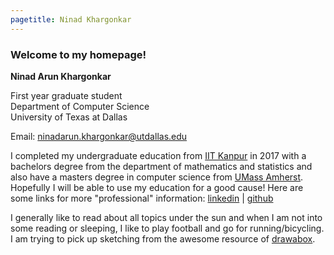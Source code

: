 ```yaml
---
pagetitle: Ninad Khargonkar
---
```


### Welcome to my homepage!

**Ninad Arun Khargonkar**    

First year graduate student    
Department of Computer Science    
University of Texas at Dallas

Email: ninadarun.khargonkar@utdallas.edu

I completed my undergraduate education from [IIT Kanpur](https://www.iitk.ac.in/) 
in 2017  with a bachelors degree from the department of mathematics and statistics
and also have a masters degree in computer science from [UMass Amherst](https://www.cics.umass.edu/).
Hopefully I will be able to use my education for a good cause! 
Here are some links for more "professional" information:
[linkedin](https://www.linkedin.com/in/ninadkhargonkar/) |
[github](https://github.com/ninception)

I generally like to read about all topics under the sun and when I am not into 
some reading or sleeping, I like to play football and go for running/bicycling. 
I am trying to pick up sketching from the awesome resource of 
[drawabox](https://drawabox.com/). 
